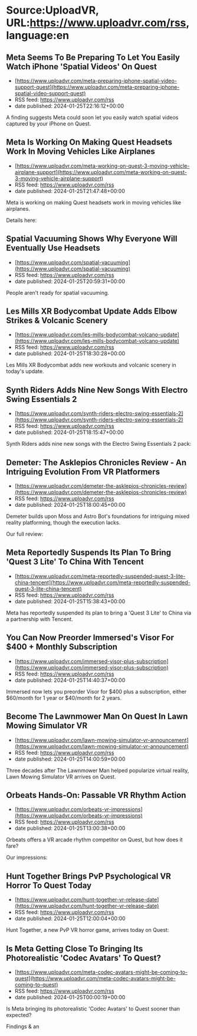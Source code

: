 # Source:UploadVR, URL:https://www.uploadvr.com/rss, language:en

## Meta Seems To Be Preparing To Let You Easily Watch iPhone &#x27;Spatial Videos&#x27; On Quest
 - [https://www.uploadvr.com/meta-preparing-iphone-spatial-video-support-quest](https://www.uploadvr.com/meta-preparing-iphone-spatial-video-support-quest)
 - RSS feed: https://www.uploadvr.com/rss
 - date published: 2024-01-25T22:16:12+00:00

A finding suggests Meta could soon let you easily watch spatial videos captured by your iPhone on Quest.

## Meta Is Working On Making Quest Headsets Work In Moving Vehicles Like Airplanes
 - [https://www.uploadvr.com/meta-working-on-quest-3-moving-vehicle-airplane-support](https://www.uploadvr.com/meta-working-on-quest-3-moving-vehicle-airplane-support)
 - RSS feed: https://www.uploadvr.com/rss
 - date published: 2024-01-25T21:47:48+00:00

Meta is working on making Quest headsets work in moving vehicles like airplanes.

Details here:

## Spatial Vacuuming Shows Why Everyone Will Eventually Use Headsets
 - [https://www.uploadvr.com/spatial-vacuuming](https://www.uploadvr.com/spatial-vacuuming)
 - RSS feed: https://www.uploadvr.com/rss
 - date published: 2024-01-25T20:59:31+00:00

People aren’t ready for spatial vacuuming.

## Les Mills XR Bodycombat Update Adds Elbow Strikes &amp; Volcanic Scenery
 - [https://www.uploadvr.com/les-mills-bodycombat-volcano-update](https://www.uploadvr.com/les-mills-bodycombat-volcano-update)
 - RSS feed: https://www.uploadvr.com/rss
 - date published: 2024-01-25T18:30:28+00:00

Les Mills XR Bodycombat adds new workouts and volcanic scenery in today's update.

## Synth Riders Adds Nine New Songs With Electro Swing Essentials 2
 - [https://www.uploadvr.com/synth-riders-electro-swing-essentials-2](https://www.uploadvr.com/synth-riders-electro-swing-essentials-2)
 - RSS feed: https://www.uploadvr.com/rss
 - date published: 2024-01-25T18:15:47+00:00

Synth Riders adds nine new songs with the Electro Swing Essentials 2 pack:

## Demeter: The Asklepios Chronicles Review - An Intriguing Evolution From VR Platformers
 - [https://www.uploadvr.com/demeter-the-asklepios-chronicles-review](https://www.uploadvr.com/demeter-the-asklepios-chronicles-review)
 - RSS feed: https://www.uploadvr.com/rss
 - date published: 2024-01-25T18:00:45+00:00

Demeter builds upon Moss and Astro Bot's foundations for intriguing mixed reality platforming, though the execution lacks.

Our full review:

## Meta Reportedly Suspends Its Plan To Bring &#x27;Quest 3 Lite&#x27; To China With Tencent
 - [https://www.uploadvr.com/meta-reportedly-suspended-quest-3-lite-china-tencent](https://www.uploadvr.com/meta-reportedly-suspended-quest-3-lite-china-tencent)
 - RSS feed: https://www.uploadvr.com/rss
 - date published: 2024-01-25T15:38:43+00:00

Meta has reportedly suspended its plan to bring a 'Quest 3 Lite' to China via a partnership with Tencent.

## You Can Now Preorder Immersed&#x27;s Visor For $400 + Monthly Subscription
 - [https://www.uploadvr.com/immersed-visor-plus-subscription](https://www.uploadvr.com/immersed-visor-plus-subscription)
 - RSS feed: https://www.uploadvr.com/rss
 - date published: 2024-01-25T14:40:37+00:00

Immersed now lets you preorder Visor for $400 plus a subscription, either $60/month for 1 year or $40/month for 2 years.

## Become The Lawnmower Man On Quest In Lawn Mowing Simulator VR
 - [https://www.uploadvr.com/lawn-mowing-simulator-vr-announcement](https://www.uploadvr.com/lawn-mowing-simulator-vr-announcement)
 - RSS feed: https://www.uploadvr.com/rss
 - date published: 2024-01-25T14:00:59+00:00

Three decades after The Lawnmower Man helped popularize virtual reality, Lawn Mowing Simulator VR arrives on Quest.

## Orbeats Hands-On: Passable VR Rhythm Action
 - [https://www.uploadvr.com/orbeats-vr-impressions](https://www.uploadvr.com/orbeats-vr-impressions)
 - RSS feed: https://www.uploadvr.com/rss
 - date published: 2024-01-25T13:00:38+00:00

Orbeats offers a VR arcade rhythm competitor on Quest, but how does it fare?

Our impressions:

## Hunt Together Brings PvP Psychological VR Horror To Quest Today
 - [https://www.uploadvr.com/hunt-together-vr-release-date](https://www.uploadvr.com/hunt-together-vr-release-date)
 - RSS feed: https://www.uploadvr.com/rss
 - date published: 2024-01-25T12:00:04+00:00

Hunt Together, a new PvP VR horror game, arrives today on Quest:

## Is Meta Getting Close To Bringing Its Photorealistic &#x27;Codec Avatars&#x27; To Quest?
 - [https://www.uploadvr.com/meta-codec-avatars-might-be-coming-to-quest](https://www.uploadvr.com/meta-codec-avatars-might-be-coming-to-quest)
 - RSS feed: https://www.uploadvr.com/rss
 - date published: 2024-01-25T00:00:19+00:00

Is Meta bringing its photorealistic 'Codec Avatars' to Quest sooner than expected?

Findings &amp; an

